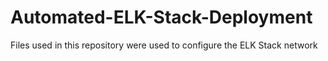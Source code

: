 # Automated-ELK-Stack-Deployment
Files used in this repository were used to configure the ELK Stack network
